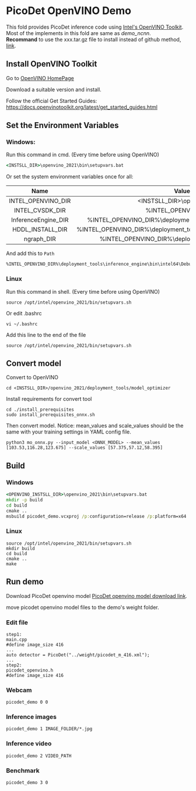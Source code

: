 # PicoDet OpenVINO Demo

This fold provides PicoDet inference code using
[Intel's OpenVINO Toolkit](https://software.intel.com/content/www/us/en/release/2.5/tools/openvino-toolkit.html). Most of the implements in this fold are same as *demo_ncnn*.  
**Recommand** to use the xxx.tar.gz file to install instead of github method, [link](https://registrationcenter-download.intel.com/akdlm/irc_nas/18096/l_openvino_toolkit_p_2021.4.689.tgz).


## Install OpenVINO Toolkit

Go to [OpenVINO HomePage](https://software.intel.com/content/www/us/en/release/2.5/tools/openvino-toolkit.html)

Download a suitable version and install.

Follow the official Get Started Guides: https://docs.openvinotoolkit.org/latest/get_started_guides.html

## Set the Environment Variables

### Windows:

Run this command in cmd. (Every time before using OpenVINO)
```cmd
<INSTSLL_DIR>\openvino_2021\bin\setupvars.bat
```

Or set the system environment variables once for all:

Name                  |Value
:--------------------:|:--------:
INTEL_OPENVINO_DIR | <INSTSLL_DIR>\openvino_2021
INTEL_CVSDK_DIR | %INTEL_OPENVINO_DIR%
InferenceEngine_DIR | %INTEL_OPENVINO_DIR%\deployment_tools\inference_engine\share
HDDL_INSTALL_DIR | %INTEL_OPENVINO_DIR%\deployment_tools\inference_engine\external\hddl
ngraph_DIR | %INTEL_OPENVINO_DIR%\deployment_tools\ngraph\cmake

And add this to ```Path```
```
%INTEL_OPENVINO_DIR%\deployment_tools\inference_engine\bin\intel64\Debug;%INTEL_OPENVINO_DIR%\deployment_tools\inference_engine\bin\intel64\Release;%HDDL_INSTALL_DIR%\bin;%INTEL_OPENVINO_DIR%\deployment_tools\inference_engine\external\tbb\bin;%INTEL_OPENVINO_DIR%\deployment_tools\ngraph\lib
```

### Linux

Run this command in shell. (Every time before using OpenVINO)

```shell
source /opt/intel/openvino_2021/bin/setupvars.sh
```

Or edit .bashrc

```shell
vi ~/.bashrc
```

Add this line to the end of the file

```shell
source /opt/intel/openvino_2021/bin/setupvars.sh
```

## Convert model

   Convert to OpenVINO

   ``` shell
   cd <INSTSLL_DIR>/openvino_2021/deployment_tools/model_optimizer
   ```

   Install requirements for convert tool

   ```shell
   cd ./install_prerequisites
   sudo install_prerequisites_onnx.sh

   ```

   Then convert model. Notice: mean_values and scale_values should be the same with your training settings in YAML config file.
   ```shell
   python3 mo_onnx.py --input_model <ONNX_MODEL> --mean_values [103.53,116.28,123.675] --scale_values [57.375,57.12,58.395]
   ```

## Build

### Windows

```cmd
<OPENVINO_INSTSLL_DIR>\openvino_2021\bin\setupvars.bat
mkdir -p build
cd build
cmake ..
msbuild picodet_demo.vcxproj /p:configuration=release /p:platform=x64
```

### Linux
```shell
source /opt/intel/openvino_2021/bin/setupvars.sh
mkdir build
cd build
cmake ..
make
```


## Run demo
Download PicoDet openvino model [PicoDet openvino model download link](https://paddledet.bj.bcebos.com/deploy/third_engine/picodet_m_416_openvino.zip).

move picodet openvino model files to the demo's weight folder.

### Edit file
```
step1:
main.cpp
#define image_size 416
...
auto detector = PicoDet("../weight/picodet_m_416.xml");
...
step2:
picodet_openvino.h
#define image_size 416
```

### Webcam

```shell
picodet_demo 0 0
```

### Inference images

```shell
picodet_demo 1 IMAGE_FOLDER/*.jpg
```

### Inference video

```shell
picodet_demo 2 VIDEO_PATH
```

### Benchmark

```shell
picodet_demo 3 0
```
